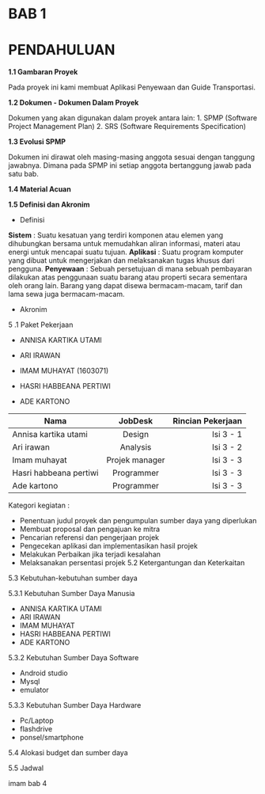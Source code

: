 # BAB 1

# PENDAHULUAN

__1.1 Gambaran Proyek__

Pada proyek ini kami membuat Aplikasi Penyewaan dan Guide Transportasi.

__1.2 Dokumen - Dokumen Dalam Proyek__

Dokumen yang akan digunakan dalam proyek antara lain: 1. SPMP (Software Project Management Plan) 2. SRS (Software Requirements Specification)

__1.3 Evolusi SPMP__

Dokumen ini dirawat oleh masing-masing anggota sesuai dengan tanggung jawabnya. Dimana pada SPMP ini setiap anggota bertanggung jawab pada satu bab.

__1.4 Material Acuan__

__1.5 Definisi dan Akronim__

* Definisi

__Sistem__ : Suatu kesatuan yang terdiri komponen atau elemen yang dihubungkan bersama untuk memudahkan aliran informasi, materi atau energi untuk mencapai suatu tujuan.
__Aplikasi__ : Suatu program komputer yang dibuat untuk mengerjakan dan melaksanakan tugas khusus dari pengguna.
__Penyewaan__ : Sebuah persetujuan di mana sebuah pembayaran dilakukan atas penggunaan suatu barang atau properti secara sementara oleh orang lain. Barang yang dapat disewa bermacam-macam, tarif dan lama sewa juga bermacam-macam.

* Akronim

5
.1 Paket Pekerjaan

- ANNISA KARTIKA UTAMI

- ARI IRAWAN

- IMAM MUHAYAT (1603071)

- HASRI HABBEANA PERTIWI

- ADE KARTONO
		

| Nama | JobDesk | Rincian Pekerjaan |
| ----------- | :---------: | ----------: |
| Annisa kartika utami | Design | Isi 3 - 1 |
| Ari irawan | Analysis | Isi 3 - 2 |
| Imam muhayat | Projek manager | Isi 3 - 3 |
| Hasri habbeana pertiwi | Programmer | Isi 3 - 3 |
| Ade kartono | Programmer | Isi 3 - 3 |
	

Kategori kegiatan :

- Penentuan judul proyek dan pengumpulan sumber daya yang diperlukan
- Membuat proposal dan pengajuan ke mitra
- Pencarian referensi dan pengerjaan projek
- Pengecekan aplikasi dan implementasikan hasil projek
- Melakukan Perbaikan jika terjadi kesalahan
- Melaksanakan persentasi projek
5.2 Ketergantungan dan Keterkaitan

5.3 Kebutuhan-kebutuhan sumber daya

5.3.1 Kebutuhan Sumber Daya Manusia

- ANNISA KARTIKA UTAMI
- ARI IRAWAN
- IMAM MUHAYAT
- HASRI HABBEANA PERTIWI
- ADE KARTONO

5.3.2 Kebutuhan Sumber Daya Software

- Android studio
- Mysql
- emulator

5.3.3 Kebutuhan Sumber Daya Hardware

- Pc/Laptop
- flashdrive
- ponsel/smartphone

5.4 Alokasi budget dan sumber daya

5.5 Jadwal

imam bab 4
